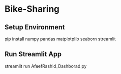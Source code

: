 # Bike-Sharing

## Setup Environment
pip install numpy pandas matplotplib seaborn streamlit


## Run Streamlit App
streamlit run AfeefRashid_Dashborad.py
